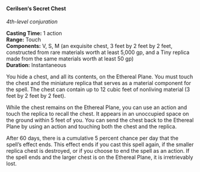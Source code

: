 #### Cerilsen‘s Secret Chest
<!-- previously "Secret Chest" -->
<!-- markdownlint-disable-next-line no-emphasis-as-heading -->
_4th-level conjuration_

**Casting Time:** 1 action \
**Range:** Touch \
**Components:** V, S, M (an exquisite chest, 3 feet by 2 feet by 2 feet, constructed from rare materials worth at least 5,000 gp, and a Tiny replica made from the same materials worth at least 50 gp) \
**Duration:** Instantaneous

You hide a chest, and all its contents, on the Ethereal Plane.
You must touch the chest and the miniature replica that serves as a material component for the spell.
The chest can contain up to 12 cubic feet of nonliving material (3 feet by 2 feet by 2 feet).

While the chest remains on the Ethereal Plane, you can use an action and touch the replica to recall the chest.
It appears in an unoccupied space on the ground within 5 feet of you.
You can send the chest back to the Ethereal Plane by using an action and touching both the chest and the replica.

After 60 days, there is a cumulative 5 percent chance per day that the spell’s effect ends.
This effect ends if you cast this spell again, if the smaller replica chest is destroyed, or if you choose to end the spell as an action.
If the spell ends and the larger chest is on the Ethereal Plane, it is irretrievably lost.
